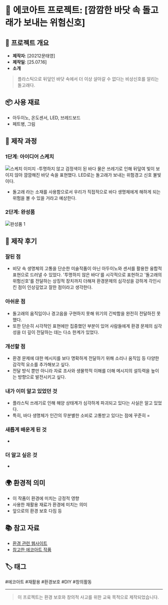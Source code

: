 # 🌱 에코아트 프로젝트: [깜깜한 바닷 속 돌고래가 보내는 위험신호]

## 📖 프로젝트 개요
- **제작자**: [20212문태영]
- **제작일**: [25.07.16]
- **소개**
> 플라스틱으로 뒤덮인 바닷 속에서 더 이상 살아갈 수 없다는 비상신호를 알리는 돌고래다.

## 📦 사용 재료
- 아두이노, 온도센서, LED, 브레드보드
- 페트병, 그림

## 🔧 제작 과정

### 1단계: 아이디어 스케치
![스케치 이미지](sketch.jpg)
-투명하지 않고 검정색이 된 바다 물은 쓰레기로 인해 뒤덮여 빛이 보이지 않아 깜깜해진 바닷 속을 표현했다. LED로는 돌고래가 보내는 위험경고 신호 불빛이다.
- 돌고래 라는 소재를 사용함으로서 우리가 직접적으로 바다 생명체에게 해하게 되는 위험을 볼 수 있을 거라고 예상한다.

### 2단계: 완성품
![완성품 1](final1.jpg)

## 💭 제작 후기
### 잘된 점
- 비닷 속 생명체의 고통을 단순한 미술작품이 아닌 아두이노와 센서를 활용한 융합적 표현으로 드러낼 수 있었다. '투명하지 않은 바다'를 시각적으로 표현하고 '돌고래의 위험신호'를 전달하는 상징적 장치까지 더해져 환경문제의 심각성을 강하게 각인시킨 점이 인상깊었고 잘한 점이라고 생각한다.

### 아쉬운 점
- 돌고래의 움직임이나 경고음을 구현하지 못해 위기의 긴박함을 완전히 전달하진 못했다.
- 또한 단순히 시각적인 표현에만 집중했던 부분이 있어 사람들에게 환경 문제의 심각성을 더 깊이 전달하는 데는 다소 한계가 있었다.

### 개선할 점
- 환경 문제에 대한 메시지를 보다 명확하게 전달하기 위해 소리나 움직임 등 다양한 감각적 요소를 추가해보고 싶다.
- 전달 방식 뿐만 아니라 자료 조사와 생물학적 이해를 더해 메시지의 설득력을 높이는 방향으로 발전시키고 싶다.

### 내가 이미 알고 있었던 것
- 플라스틱 쓰레기로 인해 해양 상태계가 심각하게 파괴되고 있다는 사실은 알고 있었다.
- 특히, 바다 생명체가 인간의 무분별한 소비로 고통받고 있다는 점에 꾸준히 =

### 새롭게 배운게 된 것
- 

### 더 알고 싶은 것
- 

## 🌍 환경적 의미
- 이 작품이 환경에 미치는 긍정적 영향
- 사용한 재활용 재료가 환경에 미치는 의미
- 앞으로의 환경 보호 다짐 등

## 📚 참고 자료
- [환경 관련 웹사이트](링크)
- [참고한 에코아트 작품](링크)

## 🏷️ 태그
#에코아트 #재활용 #환경보호 #DIY #창의활동

---

> 이 프로젝트는 환경 보호와 창의적 사고를 위한 교육 목적으로 제작되었습니다.
